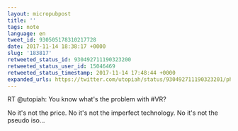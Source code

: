 ```yaml
---
layout: micropubpost
title: ''
tags: note
language: en
tweet_id: 930505178310217728
date: 2017-11-14 18:38:17 +0000
slug: '183817'
retweeted_status_id: 930492711190323200
retweeted_status_user_id: 15046469
retweeted_status_timestamp: 2017-11-14 17:48:44 +0000
expanded_urls: https://twitter.com/utopiah/status/930492711190323201/photo/1
---
```

RT @utopiah: You know what's the problem with #VR?

No it's not the price.
No it's not the imperfect technology.
No it's not the pseudo iso…
